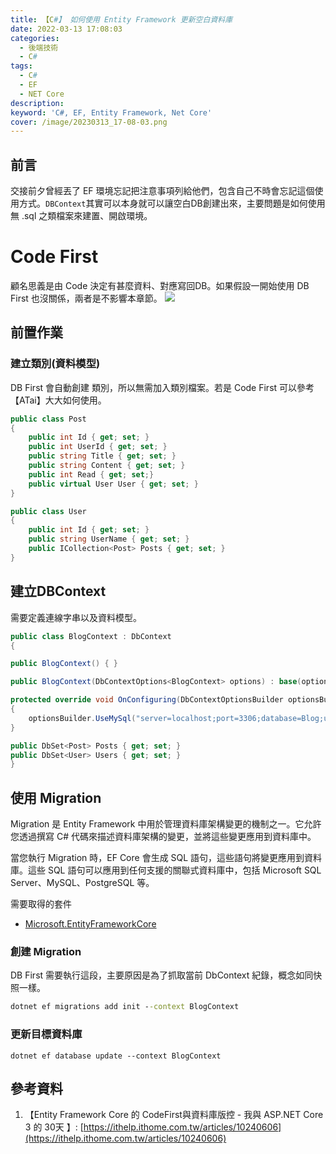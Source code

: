 ```yaml
---
title: 【C#】 如何使用 Entity Framework 更新空白資料庫
date: 2022-03-13 17:08:03
categories: 
  - 後端技術
  - C#
tags: 
  - C#
  - EF
  - NET Core
description:
keyword: 'C#, EF, Entity Framework, Net Core'
cover: /image/20230313_17-08-03.png
---
```


## 前言
交接前夕曾經丟了 EF 環境忘記把注意事項列給他們，包含自己不時會忘記這個使用方式。```DBContext```其實可以本身就可以讓空白DB創建出來，主要問題是如何使用無 .sql 之類檔案來建置、開啟環境。


# Code First 
顧名思義是由 Code 決定有甚麼資料、對應寫回DB。如果假設一開始使用 DB First 也沒關係，兩者是不影響本章節。
![](/image/20230313_17-14-44.png)

## 前置作業
### 建立類別(資料模型)
DB First 會自動創建 類別，所以無需加入類別檔案。若是 Code First 可以參考 【ATai】大大如何使用。
```cs
public class Post
{
    public int Id { get; set; }
    public int UserId { get; set; }
    public string Title { get; set; }
    public string Content { get; set; }
    public int Read { get; set;}
    public virtual User User { get; set; }
}
```
```cs
public class User
{
    public int Id { get; set; }
    public string UserName { get; set; }
    public ICollection<Post> Posts { get; set; }
}
```
## 建立DBContext
需要定義連線字串以及資料模型。
```cs
public class BlogContext : DbContext
{

public BlogContext() { }

public BlogContext(DbContextOptions<BlogContext> options) : base(options) { }

protected override void OnConfiguring(DbContextOptionsBuilder optionsBuilder)
{
    optionsBuilder.UseMySql("server=localhost;port=3306;database=Blog;user=root;password=test1234");
}

public DbSet<Post> Posts { get; set; }
public DbSet<User> Users { get; set; }
}
```


## 使用 Migration
Migration 是 Entity Framework 中用於管理資料庫架構變更的機制之一。它允許您透過撰寫 C# 代碼來描述資料庫架構的變更，並將這些變更應用到資料庫中。

當您執行 Migration 時，EF Core 會生成 SQL 語句，這些語句將變更應用到資料庫。這些 SQL 語句可以應用到任何支援的關聯式資料庫中，包括 Microsoft SQL Server、MySQL、PostgreSQL 等。

需要取得的套件
- [Microsoft.EntityFrameworkCore](https://www.nuget.org/packages/Microsoft.EntityFrameworkCore/8.0.0-preview.1.23111.4)

### 創建 Migration
DB First 需要執行這段，主要原因是為了抓取當前 DbContext 紀錄，概念如同快照一樣。
```cmd
dotnet ef migrations add init --context BlogContext
```
### 更新目標資料庫
```
dotnet ef database update --context BlogContext
```


## 參考資料
1. 【Entity Framework Core 的 CodeFirst與資料庫版控 - 我與 ASP.NET Core 3 的 30天
】: [https://ithelp.ithome.com.tw/articles/10240606](https://ithelp.ithome.com.tw/articles/10240606) 